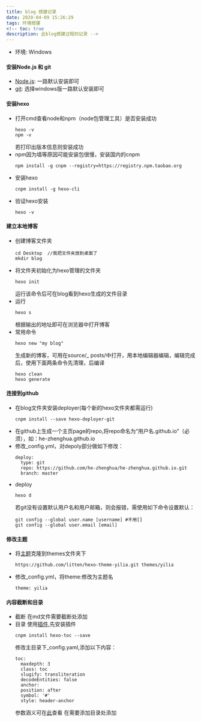 ```yaml
---
title: blog 搭建记录
date: 2020-04-09 15:26:29
tags: 环境搭建
<!-- toc: true
description: 此blog搭建过程的记录 -->
---
```

<!-- toc -->
<!--more-->

- 环境: Windows

#### 安装Node.js 和 git
- [Node.js](https://nodejs.org/en/): 一路默认安装即可
- [git](https://git-scm.com/downloads): 选择windows版一路默认安装即可  

#### 安装hexo
- 打开cmd查看node和npm（node包管理工具）是否安装成功
    ```shell
    hexo -v
    npm -v
    ```
    若打印出版本信息则安装成功
- npm因为墙等原因可能安装包很慢，安装国内的cnpm
    ```shell
    npm install -g cnpm --registry=https://registry.npm.taobao.org
    ```
- 安装hexo
    ```shell
    cnpm install -g hexo-cli
    ```
- 验证hexo安装
    ```shell
    hexo -v
    ```

#### 建立本地博客
- 创建博客文件夹
    ```
    cd Desktop  //我把文件夹放到桌面了
    mkdir blog
    ```
- 将文件夹初始化为hexo管理的文件夹
    ```
    hexo init
    ```
    运行该命令后可在blog看到hexo生成的文件目录
- 运行
    ```
    hexo s
    ```
    根据输出的地址即可在浏览器中打开博客
- 常用命令
    ```
    hexo new "my blog"
    ```
    生成新的博客，可用在source/_ posts/中打开，用本地编辑器编辑，编辑完成后，使用下面两条命令先清理，后编译
    ```
    hexo clean
    hexo generate
    ```

#### 连接到github
- 在blog文件夹安装deployer(每个新的hexo文件夹都需运行)
    ```
    cnpm install --save hexo-deployer-git
    ```
- 在github上生成一个主页page的repo,将repo命名为“用户名.github.io”（必须），如：he-zhenghua.github.io
- 修改_config.yml，对depoly部分做如下修改：
    ```
    deploy:
      type: git
      repo: https://github.com/he-zhenghua/he-zhenghua.github.io.git
      branch: master
    ```
- deploy
    ```
    hexo d
    ```
    若git没有设置默认用户名和用户邮箱，则会报错，需使用如下命令设置默认：
    ```
    git config --global user.name [username] #不用[]
    git config --global user.email [email]
    ```
#### 修改主题
- 将[主题](https://github.com/litten/hexo-theme-yilia)克隆到themes文件夹下
    ```
    https://github.com/litten/hexo-theme-yilia.git themes/yilia
    ```
- 修改_config.yml，将theme:修改为主题名
    ```
    theme: yilia
    ```

#### 内容截断和目录
- 截断
    在md文件需要截断处添加
- 目录
    使用[插件](https://github.com/bubkoo/hexo-toc),先安装插件
    ```
    cnpm install hexo-toc --save
    ```
    修改主目录下_config.yaml,添加以下内容：
    ```
    toc:
      maxdepth: 3
      class: toc
      slugify: transliteration
      decodeEntities: false
      anchor:
      position: after
      symbol: '#'
      style: header-anchor
    ```
    参数涵义可在[此](https://github.com/bubkoo/hexo-toc)查看
    在需要添加目录处添加



